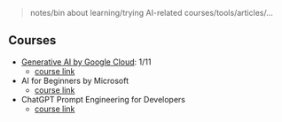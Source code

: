> notes/bin about learning/trying AI-related courses/tools/articles/...

## Courses

- [Generative AI by Google Cloud](./generative-ai-google-cloud/README.md): 1/11
  - [course link](https://www.cloudskillsboost.google/journeys/118)
- AI for Beginners by Microsoft
  - [course link](https://microsoft.github.io/AI-For-Beginners/)
- ChatGPT Prompt Engineering for Developers
  - [course link](https://www.deeplearning.ai/short-courses/chatgpt-prompt-engineering-for-developers/)
